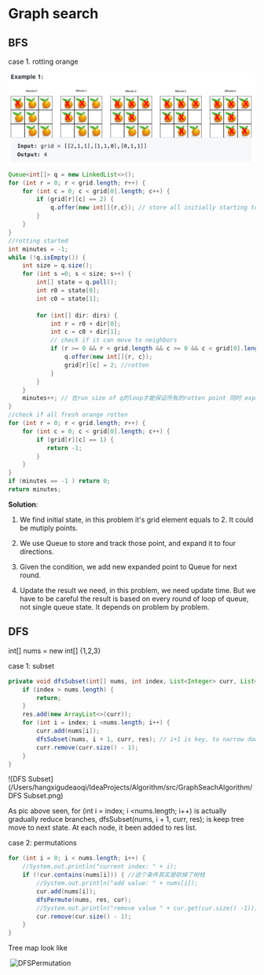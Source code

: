 # Graph search

## BFS

case 1. rotting orange 

![](orange.png)

```java
Queue<int[]> q = new LinkedList<>();
for (int r = 0; r < grid.length; r++) {
    for (int c = 0; c < grid[0].length; c++) {
        if (grid[r][c] == 2) {
            q.offer(new int[]{r,c}); // store all initially starting to rotten point
        }
    }
}
//rotting started
int minutes = -1;
while (!q.isEmpty()) {
    int size = q.size();
    for (int s =0; s < size; s++) {
        int[] state = q.poll();
        int r0 = state[0];
        int c0 = state[1];

        for (int[] dir: dirs) {
            int r = r0 + dir[0];
            int c = c0 + dir[1];
            // check if it can move to neighbors
            if (r >= 0 && r < grid.length && c >= 0 && c < grid[0].length && grid[r][c] == 1) {
                q.offer(new int[]{r, c});
                grid[r][c] = 2; //rotten
            }
        }
    }
    minutes++; // 在run size of q的loop才能保证所有的rotten point 同时 expand 周围， 然后才能加时间
}
//check if all fresh orange rotten
for (int r = 0; r < grid.length; r++) {
    for (int c = 0; c < grid[0].length; c++) {
        if (grid[r][c] == 1) {
           return -1;
        }
    }
}
if (minutes == -1 ) return 0;
return minutes;
```

**Solution**:

1. We find initial state, in this problem it's grid element equals to 2. It could be mutiply points. 

2. We use Queue to store and track those point, and expand it to four directions. 
3. Given the condition, we add new expanded point to Queue for next round. 
4. Update the result we need, in this problem, we need update time. But we have to be careful the result is based on every round of loop of queue, not single queue state. It depends on problem by problem. 

## DFS

int[] nums = new int[] {1,2,3}

case 1: subset

```java
private void dfsSubset(int[] nums, int index, List<Integer> curr, List<List<Integer>> res) {
    if (index > nums.length) {
        return;
    }
    res.add(new ArrayList<>(curr));
    for (int i = index; i <nums.length; i++) {
        curr.add(nums[i]);
        dfsSubset(nums, i + 1, curr, res); // i+1 is key, to narrow down next element of nums[i]
        curr.remove(curr.size() - 1);
    }
}
```

![DFS Subset](/Users/hangxigudeaoqi/IdeaProjects/Algorithm/src/GraphSeachAlgorithm/DFS Subset.png)

As pic above seen, for (int i = index; i <nums.length; i++) is actually gradually reduce branches, dfsSubset(nums, i + 1, curr, res); is keep tree move to next state. At each node, it been added to res list. 



case 2: permutations 

```java
for (int i = 0; i < nums.length; i++) {
    //System.out.println("current index: " + i);
    if (!cur.contains(nums[i])) { //这个条件其实是砍掉了树枝
        //System.out.println("add value: " + nums[i]);
        cur.add(nums[i]);
        dfsPermute(nums, res, cur);
        //System.out.println("remove value " + cur.get(cur.size() -1));
        cur.remove(cur.size() - 1);
    }
}
```

Tree map look like 

​						![DFSPermutation](/Users/hangxigudeaoqi/IdeaProjects/Algorithm/src/GraphSeachAlgorithm/DFSPermutation.png)

